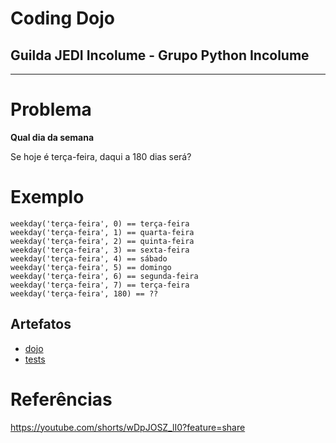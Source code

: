 # Coding Dojo

## Guilda JEDI Incolume - Grupo Python Incolume

---

# Problema

**Qual dia da semana**

Se hoje é terça-feira, daqui a 180 dias será?

# Exemplo

```
weekday('terça-feira', 0) == terça-feira
weekday('terça-feira', 1) == quarta-feira
weekday('terça-feira', 2) == quinta-feira
weekday('terça-feira', 3) == sexta-feira
weekday('terça-feira', 4) == sábado
weekday('terça-feira', 5) == domingo
weekday('terça-feira', 6) == segunda-feira
weekday('terça-feira', 7) == terça-feira
weekday('terça-feira', 180) == ??
```

## Artefatos

- [dojo](./dojo20220912.py)
- [tests](./test_20220912.py)

# Referências

https://youtube.com/shorts/wDpJOSZ_lI0?feature=share
